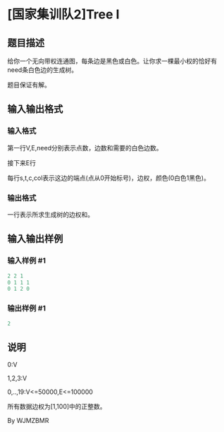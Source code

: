 # [国家集训队2]Tree I

## 题目描述

给你一个无向带权连通图，每条边是黑色或白色。让你求一棵最小权的恰好有need条白色边的生成树。

题目保证有解。

## 输入输出格式

### 输入格式

第一行V,E,need分别表示点数，边数和需要的白色边数。

接下来E行

每行s,t,c,col表示这边的端点(点从0开始标号)，边权，颜色(0白色1黑色)。

### 输出格式

一行表示所求生成树的边权和。

## 输入输出样例

### 输入样例 #1

```cpp
2 2 1
0 1 1 1
0 1 2 0
```


### 输出样例 #1

```cpp
2
```


## 说明

0:V

1,2,3:V

0,..,19:V<=50000,E<=100000

所有数据边权为[1,100]中的正整数。

By WJMZBMR

